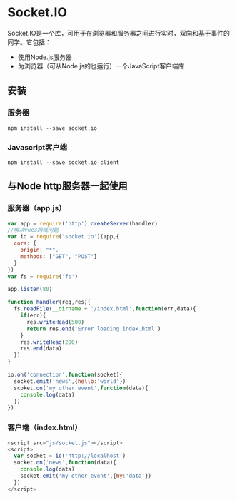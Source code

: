 # Socket.IO

Socket.IO是一个库，可用于在浏览器和服务器之间进行实时，双向和基于事件的同学。它包括：

- 使用Node.js服务器
- 为浏览器（可从Node.js的也运行）一个JavaScript客户端库

## 安装

### 服务器

```shell
npm install --save socket.io
```

### Javascript客户端

```shell
npm install --save socket.io-client
```

## 与Node http服务器一起使用

### 服务器（app.js）

```javascript
var app = require('http').createServer(handler)
//解决vue3跨域问题
var io = require('socket.io')(app,{
  cors: {
    origin: "*",
    methods: ["GET", "POST"]
  }
})
var fs = require('fs')

app.listen(80)

function handler(req,res){
  fs.readFile(__dirname + '/index.html',function(err,data){
    if(err){
      res.writeHead(500)
      return res.end('Error loading index.html')
    }
    res.writeHead(200)
    res.end(data)
  })
}

io.on('connection',function(socket){
  socket.emit('news',{hello:'world'})
  scoket.on('my other event',function(data){
    console.log(data)
  })
})
```

### 客户端（index.html）

```javascript
<script src="js/socket.js"></script>
<script>
  var socket = io('http://localhost')
  socket.on('news',function(data){
    console.log(data)
    socket.emit('my other event',{my:'data'})
  })
</script>
```

